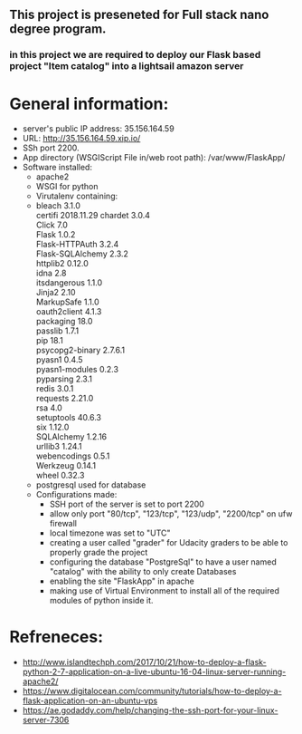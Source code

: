 ## This project is preseneted for Full stack nano degree program.
### in this project we are required to deploy our Flask based project "Item catalog" into a lightsail amazon server

# General information:
- server's public IP address: 35.156.164.59
- URL: http://35.156.164.59.xip.io/
- SSh port 2200.
- App directory (WSGIScript File in/web root path): /var/www/FlaskApp/
- Software installed: 
  - apache2
  - WSGI for python
  - Virutalenv containing:
  -
    bleach           3.1.0     
    certifi          2018.11.29
    chardet          3.0.4     
    Click            7.0       
    Flask            1.0.2     
    Flask-HTTPAuth   3.2.4     
    Flask-SQLAlchemy 2.3.2     
    httplib2         0.12.0    
    idna             2.8       
    itsdangerous     1.1.0     
    Jinja2           2.10      
    MarkupSafe       1.1.0     
    oauth2client     4.1.3     
    packaging        18.0      
    passlib          1.7.1     
    pip              18.1      
    psycopg2-binary  2.7.6.1   
    pyasn1           0.4.5     
    pyasn1-modules   0.2.3     
    pyparsing        2.3.1     
    redis            3.0.1     
    requests         2.21.0    
    rsa              4.0       
    setuptools       40.6.3    
    six              1.12.0    
    SQLAlchemy       1.2.16    
    urllib3          1.24.1    
    webencodings     0.5.1     
    Werkzeug         0.14.1    
    wheel            0.32.3    
  - postgresql used for database 
  - Configurations made:
    - SSH port of the server is set to port 2200
    - allow only port "80/tcp", "123/tcp", "123/udp", "2200/tcp" on ufw firewall
    - local timezone was set to "UTC"
    - creating a user called "grader" for Udacity graders to be able to properly grade the project
    - configuring the database "PostgreSql" to have a user named "catalog" with the ability to only create Databases
    - enabling the site "FlaskApp" in apache
    - making use of Virtual Environment to install all of the required modules of python inside it.
 # Refreneces:
 - http://www.islandtechph.com/2017/10/21/how-to-deploy-a-flask-python-2-7-application-on-a-live-ubuntu-16-04-linux-server-running-apache2/
 - https://www.digitalocean.com/community/tutorials/how-to-deploy-a-flask-application-on-an-ubuntu-vps
 - https://ae.godaddy.com/help/changing-the-ssh-port-for-your-linux-server-7306
 
 
